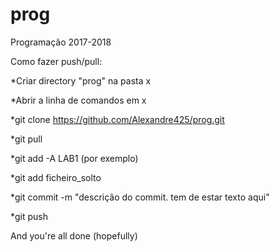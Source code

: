 # prog
Programação 2017-2018 

Como fazer push/pull:

  *Criar directory "prog" na pasta x

  *Abrir a linha de comandos em x

  *git clone https://github.com/Alexandre425/prog.git

  *git pull

  *git add -A LAB1 (por exemplo)

  *git add ficheiro_solto

  *git commit -m "descrição do commit. tem de estar texto aqui"

  *git push
  
  
  
And you're all done (hopefully)
